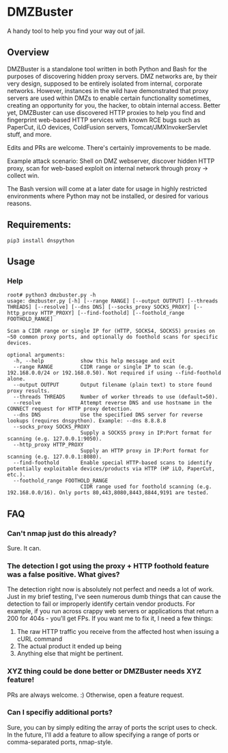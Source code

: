 # DMZBuster
A handy tool to help you find your way out of jail.

## Overview
DMZBuster is a standalone tool written in both Python and Bash for the purposes of discovering hidden proxy servers. DMZ networks are, by their very design, supposed to be entirely isolated from internal, corporate networks. However, instances in the wild have demonstrated that proxy servers are used within DMZs to enable certain functionality sometimes, creating an opportunity for you, the hacker, to obtain internal access. Better yet, DMZBuster can use discovered HTTP proxies to help you find and fingerprint web-based HTTP services with known RCE bugs such as PaperCut, iLO devices, ColdFusion servers, Tomcat/JMXInvokerServlet stuff, and more.

Edits and PRs are welcome. There's certainly improvements to be made. 

Example attack scenario: Shell on DMZ webserver, discover hidden HTTP proxy, scan for web-based exploit on internal network through proxy -> collect win.

The Bash version will come at a later date for usage in highly restricted environments where Python may not be installed, or desired for various reasons. 

## Requirements:
`pip3 install dnspython`

## Usage
### Help
```
root# python3 dmzbuster.py -h
usage: dmzbuster.py [-h] [--range RANGE] [--output OUTPUT] [--threads THREADS] [--resolve] [--dns DNS] [--socks_proxy SOCKS_PROXY] [--http_proxy HTTP_PROXY] [--find-foothold] [--foothold_range FOOTHOLD_RANGE]

Scan a CIDR range or single IP for (HTTP, SOCKS4, SOCKS5) proxies on ~50 common proxy ports, and optionally do foothold scans for specific devices.

optional arguments:
  -h, --help            show this help message and exit
  --range RANGE         CIDR range or single IP to scan (e.g. 192.168.0.0/24 or 192.168.0.50). Not required if using --find-foothold alone.
  --output OUTPUT       Output filename (plain text) to store found proxy results.
  --threads THREADS     Number of worker threads to use (default=50).
  --resolve             Attempt reverse DNS and use hostname in the CONNECT request for HTTP proxy detection.
  --dns DNS             Use the specified DNS server for reverse lookups (requires dnspython). Example: --dns 8.8.8.8
  --socks_proxy SOCKS_PROXY
                        Supply a SOCKS5 proxy in IP:Port format for scanning (e.g. 127.0.0.1:9050).
  --http_proxy HTTP_PROXY
                        Supply an HTTP proxy in IP:Port format for scanning (e.g. 127.0.0.1:8080).
  --find-foothold       Enable special HTTP-based scans to identify potentially exploitable devices/products via HTTP (HP iLO, PaperCut, etc.).
  --foothold_range FOOTHOLD_RANGE
                        CIDR range used for foothold scanning (e.g. 192.168.0.0/16). Only ports 80,443,8080,8443,8844,9191 are tested.
```
## FAQ
### Can't nmap just do this already?
Sure. It can. 

### The detection I got using the proxy + HTTP foothold feature was a false positive. What gives?
The detection right now is absolutely not perfect and needs a lot of work. Just in my brief testing, I've seen numerous dumb things that can cause the detection to fail or improperly identify certain vendor products. For example, if you run across crappy web servers or applications that return a 200 for 404s - you'll get FPs. If you want me to fix it, I need a few things:
1. The raw HTTP traffic you receive from the affected host when issuing a cURL command
2. The actual product it ended up being
3. Anything else that might be pertinent.

### XYZ thing could be done better or DMZBuster needs XYZ feature!
PRs are always welcome. :) Otherwise, open a feature request.

### Can I specifiy additional ports?
Sure, you can by simply editing the array of ports the script uses to check. In the future, I'll add a feature to allow specifying a range of ports or comma-separated ports, nmap-style.

